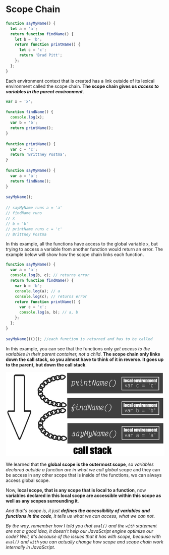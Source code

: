 # Scope Chain

```js
function sayMyName() {
  let a = 'a';
  return function findName() {
    let b = 'b';
    return function printName() {
      let c = 'c';
      return 'Brad Pitt';
    };
  };
}
```

Each environment context that is created has a link outside of its lexical environment called the scope chain. **The scope chain gives us _access to variables in the parent environment_**.

```js
var x = 'x';

function findName() {
  console.log(x);
  var b = 'b';
  return printName();
}

function printName() {
  var c = 'c';
  return 'Brittney Postma';
}

function sayMyName() {
  var a = 'a';
  return findName();
}

sayMyName();

// sayMyName runs a = 'a'
// findName runs
// x
// b = 'b'
// printName runs c = 'c'
// Brittney Postma
```

In this example, all the functions have access to the global variable `x`, but trying to access a variable from another function would return an error. The example below will show how the scope chain links each function.

```js
function sayMyName() {
  var a = 'a';
  console.log(b, c); // returns error
  return function findName() {
    var b = 'b';
    console.log(a); // a
    console.log(c); // returns error
    return function printName() {
      var c = 'c';
      console.log(a, b); // a, b
    };
  };
}

sayMyName()()(); //each function is returned and has to be called
```

In this example, you can see that the functions only _get access to the variables in their parent container, not a child_. **The scope chain only links down the call stack, so you almost have to think of it in reverse. It goes up to the parent, but down the call stack**.

![Image](../../img/scope_chain4.jpg)

We learned that the **global scope is the outermost scope**, so _variables declared outside a function are in what we call global_ scope and they can be access in any other scope that is inside of the functions, we can always access global scope.

Now, **local scope, that is any scope that is local to a function**, now **variables declared in this local scope are accessible within this scope as well as any scopes surrounding it**.

_And that's scope is, it just **defines the accessibility of variables and functions in the code**, it tells us what we can access, what we can not_.

_By the way, remember how I told you that `eval()` and the `with` statement are not a good idea, it doesn't help our JavaScript engine optimize our code? Well, it's because of the issues that it has with scope, because with `eval()` and `with` you can actually change how scope and scope chain work internally in JavaScript_.

